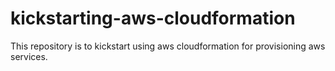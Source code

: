 # kickstarting-aws-cloudformation
This repository is to kickstart using aws cloudformation for provisioning aws services.
